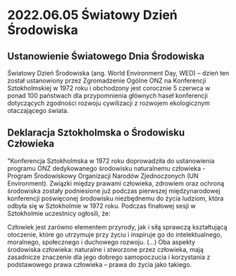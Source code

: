 # 2022.06.05 Światowy Dzień Środowiska

## Ustanowienie Światowego Dnia Środowiska

Światowy Dzień Środowiska (ang. World Environment Day, WED) – dzień ten został ustanowiony przez Zgromadzenie Ogólne ONZ na Konferencji Sztokholmskiej w 1972 roku i obchodzony jest corocznie 5 czerwca w ponad 100 państwach dla przypomnienia głównych haseł konferencji dotyczących zgodności rozwoju cywilizacji z rozwojem ekologicznym otaczającego świata.

## Deklaracja Sztokholmska o Środowisku Człowieka

"Konferencja Sztokholmska w 1972 roku doprowadziła do ustanowienia programu ONZ dedykowanego środowisku naturalnemu człowieka - Program Środowiskowy Organizacji Narodów Zjednoczonych (UN Environment). Związki między prawami człowieka, zdrowiem oraz ochroną środowiska zostały podniesione już podczas pierwszej międzynarodowej konferencji poświęconej środowisku niezbędnemu do życia ludziom, która odbyła się w Sztokholmie w 1972 roku. Podczas finałowej sesji w Sztokholmie uczestnicy ogłosili, że:

Człowiek jest zarówno elementem przyrody, jak i siłą sprawczą kształtującą otoczenie, które go utrzymuje przy życiu i inspiruje go do intelektualnego, moralnego, społecznego i duchowego rozwoju. (...) Oba aspekty środowiska człowieka: naturalne i stworzone przez człowieka, mają zasadnicze znaczenie dla jego dobrego samopoczucia i korzystania z podstawowego prawa człowieka – prawa do życia jako takiego.